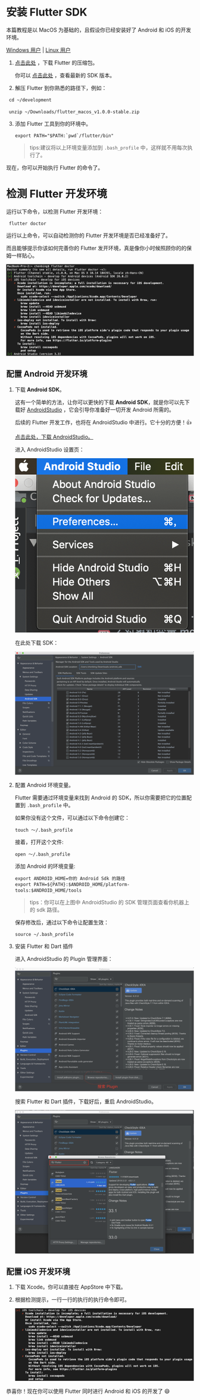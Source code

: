 # 安装 Flutter SDK

本篇教程是以 MacOS 为基础的，且假设你已经安装好了 Android 和 iOS 的开发环境。

[Windows 用户](https://flutter.dev/docs/get-started/install/windows) | [Linux 用户](https://flutter.dev/docs/get-started/install/windows)

1. [点击此处](https://storage.googleapis.com/flutter_infra/releases/stable/macos/flutter_macos_v1.0.0-stable.zip) ，下载 Flutter 的压缩包。

    你可以 [点击此处](https://flutter.dev/docs/development/tools/sdk/archive) ，查看最新的 SDK 版本。

2. 解压 Flutter 到你熟悉的路径下，例如：

  ```
   cd ~/development

   unzip ~/Downloads/flutter_macos_v1.0.0-stable.zip
  ```

3. 添加 Flutter 工具到你的环境中。

    ```
    export PATH="$PATH:`pwd`/flutter/bin"
    ```


    > tips:建议将以上环境变量添加到 `.bash_profile` 中，这样就不用每次执行了。

现在，你可以开始执行 Flutter 的命令了。

# 检测 Flutter 开发环境

运行以下命令，以检测 Flutter 开发环境：

```
 flutter doctor
```

运行以上命令，可以自动检测你的 Flutter 开发环境是否已经准备好了。

而且能够提示你该如何完善你的 Flutter 发开环境，真是像你小时候照顾你的的保姆一样贴心。

![](https://raw.githubusercontent.com/chenBingX/img/master/Flutter/flutter-install.png)

## 配置 Android 开发环境

1. 下载 **Android SDK**。

    这有一个简单的方法，让你可以更快的下载 **Android SDK**，就是你可以先下载好 [AndroidStudio](https://developer.android.com/studio) ，它会引导你准备好一切开发 Android 所需的。

    后续的 Flutter 开发工作，也将在 AndroidStudio 中进行。它十分的方便！👍

    [点击此处，下载 AndroidStudio。](https://developer.android.com/studio)

    进入 AndroidStudio 设置页：

    ![](https://raw.githubusercontent.com/chenBingX/img/master/AndroidStudio/进入AS设置界面.png)

    在此处下载 SDK：

    ![](https://raw.githubusercontent.com/chenBingX/img/master/AndroidStudio/AndroidSDK下载界面.png)

2. 配置 Android 环境变量。

    Flutter 需要通过环境变量来找到 Android 的 SDK，所以你需要把它的位置配置到 `.bash_profile` 中。

    如果你没有这个文件，可以通过以下命令创建它：

    ```
    touch ～/.bash_profile
    ```

    接着，打开这个文件:

    ```
    open ～/.bash_profile
    ```

    添加 Android 的环境变量:

    ```
    export ANDROID_HOME=你的 Android Sdk 的路径
    export PATH=${PATH}:$ANDROID_HOME/platform-tools:$ANDROID_HOME/tools
    ```

    > tips：你可以在上图中 AndroidStudio 的 SDK 管理页面查看你机器上的 sdk 路径。

    保存修改后，通过以下命令让配置生效：

    ```
    source ~/.bash_profile
    ```

3. 安装 Flutter 和 Dart 插件

    进入 AndroidStudio 的 Plugin 管理界面：

    ![](https://raw.githubusercontent.com/chenBingX/img/master/AndroidStudio/AS下载插件.png)

    搜索 Flutter 和 Dart 插件，下载好后，重启 AndroidStudio。

    ![](https://raw.githubusercontent.com/chenBingX/img/master/AndroidStudio/安装Flutter插件.png)


##  配置 iOS 开发环境

1. 下载 Xcode。你可以直接在 AppStore 中下载。


2. 根据检测提示，一行一行的执行的执行命令即可。

    ![](https://raw.githubusercontent.com/chenBingX/img/master/Flutter/FlutterIOS安装.png)



恭喜你！现在你可以使用 Flutter 同时进行 Android 和 iOS 的开发了 😄





